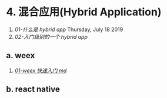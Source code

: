 # 4. 混合应用(Hybrid Application)

1. _01-什么是 hybrid app_ Thursday, July 18 2019
2. _02-入门级别的一个 hybrid app_

## a. weex

1. _[01-weex 快速入门.md](https://github.com/bey6/guide/blob/master/04-hybrid-app/01-weex/01-weex%E5%85%A5%E9%97%A8.md)_

## b. react native
